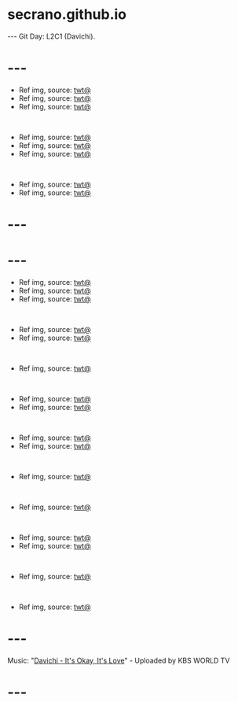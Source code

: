 # secrano.github.io

--- Git Day: L2C1 (Davichi).

# ---

- Ref img, source: [twt@](https://x.com/mocha708/status/1930920096387760295)
- Ref img, source: [twt@](https://x.com/LudwigAhgren/status/1930738947086532745)
- Ref img, source: [twt@](https://x.com/t0ka_aiart/status/1930829154590904715)

<br/>

- Ref img, source: [twt@](https://x.com/I_mawarring/status/1931003145787978140)
- Ref img, source: [twt@](https://x.com/nickfloats/status/1931048692108427599)
- Ref img, source: [twt@](https://x.com/okka_2020/status/1930867249901928929)

<br/>

- Ref img, source: [twt@](https://x.com/zero_index_/status/1930731358642409833)
- Ref img, source: [twt@](https://x.com/AiMeowing/status/1930812386493005839)

# ---
# ---

- Ref img, source: [twt@](https://x.com/ThatFoxxGirl3/status/1930707883752124865)
- Ref img, source: [twt@](https://x.com/greg16676935420/status/1930776006727770484)
- Ref img, source: [twt@](https://x.com/yeunrlsd/status/1930713472691745052)

<br/>

- Ref img, source: [twt@](https://x.com/chancowocat/status/1930792232954556868)
- Ref img, source: [twt@](https://x.com/nzxt_cam/status/1930906373816013098)

<br/>

- Ref img, source: [twt@](https://x.com/MadsPosting/status/1930725846379045259)

<br/>

- Ref img, source: [twt@](https://x.com/aerikkuras/status/1930806192403611723)
- Ref img, source: [twt@](https://x.com/Mazaratus/status/1930747639345156526)

<br/>

- Ref img, source: [twt@](https://x.com/HYPEX/status/1930710451270135851)
- Ref img, source: [twt@](https://x.com/DM_369_DM/status/1930746456312594814)

<br/>

- Ref img, source: [twt@](https://x.com/LacyHimself/status/1930831233241477214)

<br/>

- Ref img, source: [twt@](https://x.com/Haich_AI/status/1930900146222440901)

<br/>

- Ref img, source: [twt@](https://x.com/TheMaineWonk/status/1930779830838075475)
- Ref img, source: [twt@](https://x.com/xxoojjff/status/1930799457391567192)

<br/>

- Ref img, source: [twt@](https://x.com/MobilesuitArie/status/1930748598997901576)

<br/>

- Ref img, source: [twt@](https://x.com/noahbradley/status/1930603842619486358)

# ---
Music: "[Davichi - It's Okay, It's Love](https://www.youtube.com/watch?v=SVo1yZG4rk4)" - Uploaded by KBS WORLD TV
# ---
